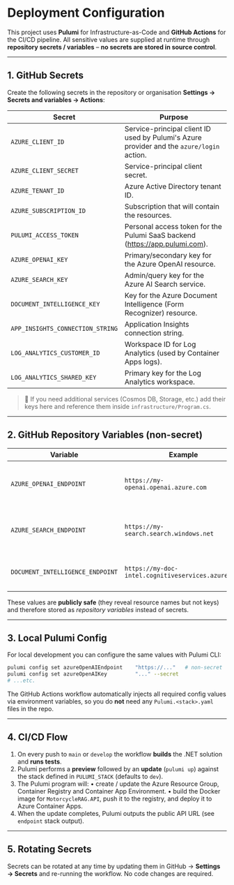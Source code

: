 # Deployment Configuration

This project uses **Pulumi** for Infrastructure-as-Code and **GitHub Actions** for the CI/CD pipeline.
All sensitive values are supplied at runtime through **repository secrets / variables** – **no secrets are stored in source control**.

---
## 1. GitHub Secrets
Create the following secrets in the repository or organisation **Settings → Secrets and variables → Actions**:

| Secret | Purpose |
| --- | --- |
| `AZURE_CLIENT_ID` | Service-principal client ID used by Pulumi's Azure provider and the `azure/login` action. |
| `AZURE_CLIENT_SECRET` | Service-principal client secret. |
| `AZURE_TENANT_ID` | Azure Active Directory tenant ID. |
| `AZURE_SUBSCRIPTION_ID` | Subscription that will contain the resources. |
| `PULUMI_ACCESS_TOKEN` | Personal access token for the Pulumi SaaS backend (https://app.pulumi.com). |
| `AZURE_OPENAI_KEY` | Primary/secondary key for the Azure OpenAI resource. |
| `AZURE_SEARCH_KEY` | Admin/query key for the Azure AI Search service. |
| `DOCUMENT_INTELLIGENCE_KEY` | Key for the Azure Document Intelligence (Form Recognizer) resource. |
| `APP_INSIGHTS_CONNECTION_STRING` | Application Insights connection string. |
| `LOG_ANALYTICS_CUSTOMER_ID` | Workspace ID for Log Analytics (used by Container Apps logs). |
| `LOG_ANALYTICS_SHARED_KEY` | Primary key for the Log Analytics workspace. |

> 📝 If you need additional services (Cosmos DB, Storage, etc.) add their keys here and reference them inside `infrastructure/Program.cs`.

---
## 2. GitHub Repository Variables (non-secret)

| Variable | Example | Purpose |
| --- | --- | --- |
| `AZURE_OPENAI_ENDPOINT` | `https://my-openai.openai.azure.com` | Base URL for the Azure OpenAI resource. |
| `AZURE_SEARCH_ENDPOINT` | `https://my-search.search.windows.net` | Base URL for the Azure AI Search service. |
| `DOCUMENT_INTELLIGENCE_ENDPOINT` | `https://my-doc-intel.cognitiveservices.azure.com` | Endpoint for Document Intelligence. |

These values are **publicly safe** (they reveal resource names but not keys) and therefore stored as _repository variables_ instead of secrets.

---
## 3. Local Pulumi Config

For local development you can configure the same values with Pulumi CLI:

```bash
pulumi config set azureOpenAIEndpoint    "https://..."   # non-secret
pulumi config set azureOpenAIKey         "..." --secret
# ...etc.
```

The GitHub Actions workflow automatically injects all required config values via environment variables, so you do **not** need any `Pulumi.<stack>.yaml` files in the repo.

---
## 4. CI/CD Flow
1. On every push to `main` or `develop` the workflow **builds** the .NET solution and **runs tests**.
2. Pulumi performs a **preview** followed by an **update** (`pulumi up`) against the stack defined in `PULUMI_STACK` (defaults to `dev`).
3. The Pulumi program will:
   • create / update the Azure Resource Group, Container Registry and Container App Environment.
   • build the Docker image for `MotorcycleRAG.API`, push it to the registry, and deploy it to Azure Container Apps.
4. When the update completes, Pulumi outputs the public API URL (see `endpoint` stack output).

---
## 5. Rotating Secrets
Secrets can be rotated at any time by updating them in GitHub → **Settings → Secrets** and re-running the workflow. No code changes are required.